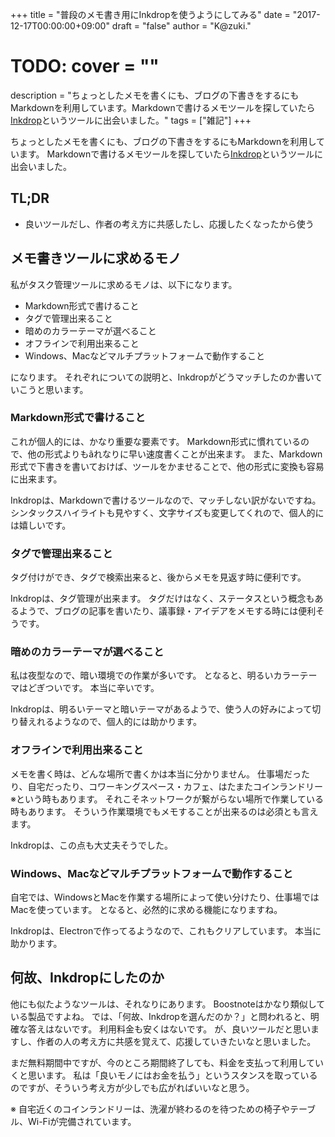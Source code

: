 +++
title = "普段のメモ書き用にInkdropを使うようにしてみる"
date = "2017-12-17T00:00:00+09:00"
draft = "false"
author = "K@zuki."
# TODO: cover = ""
description = "ちょっとしたメモを書くにも、ブログの下書きをするにもMarkdownを利用しています。Markdownで書けるメモツールを探していたら[Inkdrop](https://www.inkdrop.info/)というツールに出会いました。"
tags = ["雑記"]
+++

ちょっとしたメモを書くにも、ブログの下書きをするにもMarkdownを利用しています。
Markdownで書けるメモツールを探していたら[Inkdrop](https://www.inkdrop.info/)というツールに出会いました。

## TL;DR

* 良いツールだし、作者の考え方に共感したし、応援したくなったから使う

## メモ書きツールに求めるモノ
私がタスク管理ツールに求めるモノは、以下になります。

* Markdown形式で書けること
* タグで管理出来ること
* 暗めのカラーテーマが選べること
* オフラインで利用出来ること
* Windows、Macなどマルチプラットフォームで動作すること

になります。
それぞれについての説明と、Inkdropがどうマッチしたのか書いていこうと思います。

### Markdown形式で書けること
これが個人的には、かなり重要な要素です。
Markdown形式に慣れているので、他の形式よりもã<M-C-A>れなりに早い速度書くことが出来ます。
また、Markdown形式で下書きを書いておけば、ツールをかませることで、他の形式に変換も容易に出来ます。

Inkdropは、Markdownで書けるツールなので、マッチしない訳がないですね。
シンタックスハイライトも見やすく、文字サイズも変更してくれので、個人的には嬉しいです。

### タグで管理出来ること
タグ付けができ、タグで検索出来ると、後からメモを見返す時に便利です。

Inkdropは、タグ管理が出来ます。
タグだけはなく、ステータスという概念もあるようで、ブログの記事を書いたり、議事録・アイデアをメモする時には便利そうです。

### 暗めのカラーテーマが選べること
私は夜型なので、暗い環境での作業が多いです。
となると、明るいカラーテーマはどぎついです。
本当に辛いです。

Inkdropは、明るいテーマと暗いテーマがあるようで、使う人の好みによって切り替えれるようなので、個人的には助かります。

### オフラインで利用出来ること
メモを書く時は、どんな場所で書くかは本当に分かりません。
仕事場だったり、自宅だったり、コワーキングスペース・カフェ、はたまたコインランドリー※という時もあります。
それこそネットワークが繋がらない場所で作業している時もあります。
そういう作業環境でもメモすることが出来るのは必須とも言えます。

Inkdropは、この点も大丈夫そうでした。

### Windows、Macなどマルチプラットフォームで動作すること
自宅では、WindowsとMacを作業する場所によって使い分けたり、仕事場ではMacを使っています。
となると、必然的に求める機能になりますね。

Inkdropは、Electronで作ってるようなので、これもクリアしています。
本当に助かります。

## 何故、Inkdropにしたのか
他にも似たようなツールは、それなりにあります。
Boostnoteはかなり類似している製品ですよね。
では、「何故、Inkdropを選んだのか？」と問われると、明確な答えはないです。
利用料金も安くはないです。
が、良いツールだと思いますし、作者の人の考え方に共感を覚えて、応援していきたいなと思いました。

まだ無料期間中ですが、今のところ期間終了しても、料金を支払って利用していくと思います。
私は「良いモノにはお金を払う」というスタンスを取っているのですが、そういう考え方が少しでも広がればいいなと思う。

※ 自宅近くのコインランドリーは、洗濯が終わるのを待つための椅子やテーブル、Wi-Fiが完備されています。
